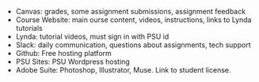 * Canvas: grades, some assignment submissions, assignment feedback
* Course Website: main ourse content, videos, instructions, links to Lynda tutorials
* Lynda: tutorial videos, must sign in with PSU id
* Slack: daily communication, questions about assignments, tech support
* Github: Free hosting platform 
* PSU Sites: PSU Wordpress hosting
* Adobe Suite: Photoshop, Illustrator, Muse. Link to student license. 




